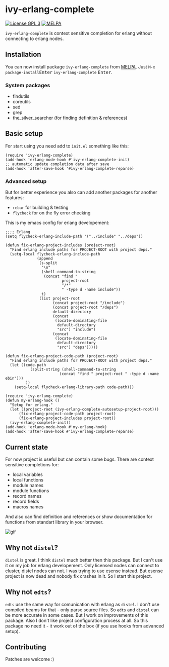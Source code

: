 # ivy-erlang-complete


[![License GPL 3](https://img.shields.io/badge/license-GPL_3-green.svg)](http://www.gnu.org/licenses/gpl-3.0.txt)
[![MELPA](https://melpa.org/packages/ivy-erlang-complete-badge.svg)](https://melpa.org/#/ivy-erlang-complete)

`ivy-erlang-complete` is context sensitive completion for erlang
without connecting to erlang nodes.

## Installation

You can now install package `ivy-erlang-complete` from
[MELPA](https://melpa.org/#/getting-started). Just `M-x`
`package-install`<kbd>Enter</kbd> `ivy-erlang-complete` <kbd>Enter</kbd>.

### System packages
 * findutils
 * coreutils
 * sed
 * grep
 * the_silver_searcher (for finding definition & references)
 
## Basic setup

For start using you need add to `init.el` something like this:

``` emacs-lisp
(require 'ivy-erlang-complete)
(add-hook 'erlang-mode-hook #'ivy-erlang-complete-init)
;; automatic update completion data after save
(add-hook 'after-save-hook '#ivy-erlang-complete-reparse)
```

### Advanced setup

But for better experience you also can add another packages for another
features:

* `rebar` for building & testing
* `flycheck` for on the fly error checking

This is my emacs config for erlang developement:

``` emacs-lisp
;;;; Erlang
(setq flycheck-erlang-include-path '("../include" "../deps"))

(defun fix-erlang-project-includes (project-root)
  "Find erlang include paths for PROJECT-ROOT with project deps."
  (setq-local flycheck-erlang-include-path
              (append
               (s-split
                "\n"
                (shell-command-to-string
                 (concat "find "
                         project-root
                         "/*"
                         " -type d -name include"))
                t)
               (list project-root
                     (concat project-root "/include")
                     (concat project-root "/deps")
                     default-directory
                     (concat
                      (locate-dominating-file
                       default-directory
                       "src") "include")
                     (concat
                      (locate-dominating-file
                       default-directory
                       "src") "deps")))))

(defun fix-erlang-project-code-path (project-root)
  "Find erlang include paths for PROJECT-ROOT with project deps."
  (let ((code-path
           (split-string (shell-command-to-string
                        (concat "find " project-root " -type d -name ebin")))
         ))
    (setq-local flycheck-erlang-library-path code-path)))

(require 'ivy-erlang-complete)
(defun my-erlang-hook ()
  "Setup for erlang."
  (let ((project-root (ivy-erlang-complete-autosetup-project-root)))
      (fix-erlang-project-code-path project-root)
      (fix-erlang-project-includes project-root))
  (ivy-erlang-complete-init))
(add-hook 'erlang-mode-hook #'my-erlang-hook)
(add-hook 'after-save-hook #'ivy-erlang-complete-reparse)
```

## Current state

For now project is useful but can contain some bugs. There are context
sensitive completions for:
* local variables
* local functions
* module names
* module functions
* record names
* record fields
* macros names

And also can find definition and references or show documentation for
functions from standart library in your browser.

![gif](https://github.com/s-kostyaev/ivy-erlang-complete/raw/master/try.gif)

## Why not `distel`?

`distel` is great. I think `distel` much better then this package. But
I can't use it on my job for erlang developement. Only licensed nodes
can connect to cluster, distel nodes can not. I was trying to use esense
instead. But esense project is now dead and nobody fix crashes in
it. So I start this project.

## Why not `edts`?

`edts` use the same way for comunication with erlang as `distel`. I
don't use compiled beams for that - only parse source files. So `edts`
and `distel` can be more accurate in some cases. But I work on
improvements of this package. Also I don't like project configuration process
at all. So this package no need it - it work out of the box (if you
use hooks from advanced setup).

## Contributing

Patches are welcome :)
